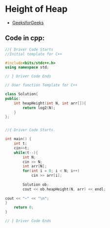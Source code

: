 # Height of Heap
- [GeeksforGeeks](https://www.geeksforgeeks.org/problems/height-of-heap5025/1?page=1&category=Tree&difficulty=Basic,Easy&status=unsolved&sortBy=submissions)
## Code in cpp:
```cpp
//{ Driver Code Starts
//Initial template for C++

#include<bits/stdc++.h> 
using namespace std; 

// } Driver Code Ends

// User function Template for C++

class Solution{
public:
    int heapHeight(int N, int arr[]){
        return log2(N);
    }
};


//{ Driver Code Starts.

int main() { 
    int t;
    cin>>t;
    while(t--){
        int N;
        cin >> N;
        int arr[N];
        for(int i = 0; i < N; i++)
            cin >> arr[i];
        
        Solution ob;
        cout << ob.heapHeight(N, arr) << endl;
    
cout << "~" << "\n";
}
    return 0; 
} 

// } Driver Code Ends
```
